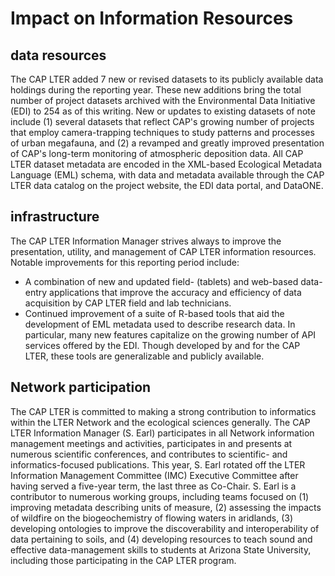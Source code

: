 # Impact on Information Resources

## data resources

The CAP LTER added 7 new or revised datasets to its publicly available data holdings during the reporting year. These new additions bring the total number of project datasets archived with the Environmental Data Initiative (EDI) to 254 as of this writing. New or updates to existing datasets of note include (1) several datasets that reflect CAP's growing number of projects that employ camera-trapping techniques to study patterns and processes of urban megafauna, and (2) a revamped and greatly improved presentation of CAP's long-term monitoring of atmospheric deposition data. All CAP LTER dataset metadata are encoded in the XML-based Ecological Metadata Language (EML) schema, with data and metadata available through the CAP LTER data catalog on the project website, the EDI data portal, and DataONE.

## infrastructure

The CAP LTER Information Manager strives always to improve the presentation, utility, and management of CAP LTER information resources. Notable improvements for this reporting period include:

- A combination of new and updated field- (tablets) and web-based data-entry applications that improve the accuracy and efficiency of data acquisition by CAP LTER field and lab technicians.
- Continued improvement of a suite of R-based tools that aid the development of EML metadata used to describe research data. In particular, many new features capitalize on the growing number of API services offered by the EDI. Though developed by and for the CAP LTER, these tools are generalizable and publicly available.

## Network participation
 
The CAP LTER is committed to making a strong contribution to informatics within the LTER Network and the ecological sciences generally. The CAP LTER Information Manager (S. Earl) participates in all Network information management meetings and activities, participates in and presents at numerous scientific conferences, and contributes to scientific- and informatics-focused publications. This year, S. Earl rotated off the LTER Information Management Committee (IMC) Executive Committee after having served a five-year term, the last three as Co-Chair. S. Earl is a contributor to numerous working groups, including teams focused on (1) improving metadata describing units of measure, (2) assessing the impacts of wildfire on the biogeochemistry of flowing waters in aridlands, (3) developing ontologies to improve the discoverability and interoperability of data pertaining to soils, and (4) developing resources to teach sound and effective data-management skills to students at Arizona State University, including those participating in the CAP LTER program.
